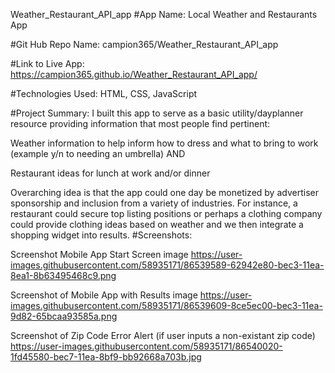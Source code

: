 Weather_Restaurant_API_app
#App Name: Local Weather and Restaurants App

#Git Hub Repo Name: campion365/Weather_Restaurant_API_app

#Link to Live App: https://campion365.github.io/Weather_Restaurant_API_app/

#Technologies Used: HTML, CSS, JavaScript

#Project Summary: I built this app to serve as a basic utility/dayplanner resource providing information that most people find pertinent:

Weather information to help inform how to dress and what to bring to work (example y/n to needing an umbrella) AND

Restaurant ideas for lunch at work and/or dinner

Overarching idea is that the app could one day be monetized by advertiser sponsorship and inclusion from a variety of industries. For instance, a restaurant could secure top listing positions or perhaps a clothing company could provide clothing ideas based on weather and we then integrate a shopping widget into results. #Screenshots:

Screenshot Mobile App Start Screen image https://user-images.githubusercontent.com/58935171/86539589-62942e80-bec3-11ea-8ea1-8b63495468c9.png

Screenshot of Mobile App with Results image https://user-images.githubusercontent.com/58935171/86539609-8ce5ec00-bec3-11ea-9d82-65bcaa93585a.png

Screenshot of Zip Code Error Alert (if user inputs a non-existant zip code) https://user-images.githubusercontent.com/58935171/86540020-1fd45580-bec7-11ea-8bf9-bb92668a703b.jpg